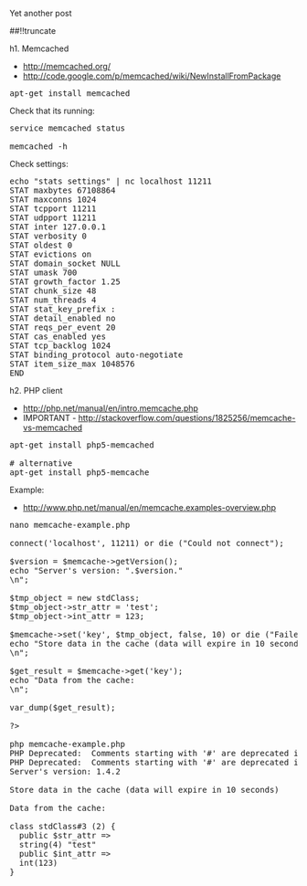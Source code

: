 Yet another post

[meta:author]: <> (Jonas Colmsjo)
[meta:title]: <> (Memcached.md)
[meta:date]: <> (2012-01-01)
[meta:nested:key]: <> (Metadata value)

##!!truncate


h1. Memcached

* http://memcached.org/
* http://code.google.com/p/memcached/wiki/NewInstallFromPackage


<pre>
apt-get install memcached
</pre>


Check that its running:
<pre>
service memcached status

memcached -h
</pre>

Check settings:
<pre>
echo "stats settings" | nc localhost 11211
STAT maxbytes 67108864
STAT maxconns 1024
STAT tcpport 11211
STAT udpport 11211
STAT inter 127.0.0.1
STAT verbosity 0
STAT oldest 0
STAT evictions on
STAT domain_socket NULL
STAT umask 700
STAT growth_factor 1.25
STAT chunk_size 48
STAT num_threads 4
STAT stat_key_prefix :
STAT detail_enabled no
STAT reqs_per_event 20
STAT cas_enabled yes
STAT tcp_backlog 1024
STAT binding_protocol auto-negotiate
STAT item_size_max 1048576
END
</pre>


h2. PHP client

* http://php.net/manual/en/intro.memcache.php
* IMPORTANT - http://stackoverflow.com/questions/1825256/memcache-vs-memcached

<pre>
apt-get install php5-memcached

# alternative
apt-get install php5-memcache
</pre>

Example:
* http://www.php.net/manual/en/memcache.examples-overview.php

<pre>
nano memcache-example.php

<?php

$memcache = new Memcache;
$memcache->connect('localhost', 11211) or die ("Could not connect");

$version = $memcache->getVersion();
echo "Server's version: ".$version."<br/>\n";

$tmp_object = new stdClass;
$tmp_object->str_attr = 'test';
$tmp_object->int_attr = 123;

$memcache->set('key', $tmp_object, false, 10) or die ("Failed to save data at the server");
echo "Store data in the cache (data will expire in 10 seconds)<br/>\n";

$get_result = $memcache->get('key');
echo "Data from the cache:<br/>\n";

var_dump($get_result);

?>

php memcache-example.php
PHP Deprecated:  Comments starting with '#' are deprecated in /etc/php5/cli/conf.d/imap.ini on line 1 in Unknown on line 0
PHP Deprecated:  Comments starting with '#' are deprecated in /etc/php5/cli/conf.d/mcrypt.ini on line 1 in Unknown on line 0
Server's version: 1.4.2<br/>
Store data in the cache (data will expire in 10 seconds)<br/>
Data from the cache:<br/>
class stdClass#3 (2) {
  public $str_attr =>
  string(4) "test"
  public $int_attr =>
  int(123)
}
</pre>
